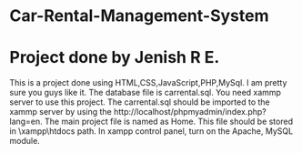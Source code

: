 # Car-Rental-Management-System
# Project done by Jenish R E.
This is a project done using HTML,CSS,JavaScript,PHP,MySql. I am pretty sure you guys like it.
The database file is carrental.sql.
You need xammp server to use this project.
The carrental.sql should be imported to the xammp server by using the http://localhost/phpmyadmin/index.php?lang=en.
The main project file is named as Home. This file should be stored in \xampp\htdocs path.
In xampp control panel, turn on the Apache, MySQL module.
